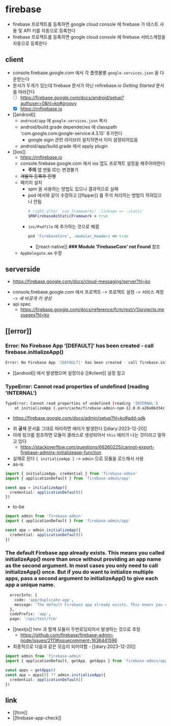 # firebase
- firebase 프로젝트를 등록하면 google cloud console 에 firebase 가 테스트 사용 및 API 키를 자동으로 등록한다
- firebase 프로젝트를 등록하면 google cloud console 에 firebase 서비스계정을 자동으로 등록한다

## client
- console.firebase.google.com 에서 각 플랫폼별 `google-services.json` 을 다운받는다
- 문서가 두개가 있는데 firebase 문서가 아닌 rnfirebase.io *Getting Started* 문서를 따라간다
  - [ ] https://firebase.google.com/docs/android/setup?authuser=0&hl=ko#groovy
  - [X] https://rnfirebase.io
- [[android]]
  - `android/app` 에 `google-services.json` 복사
  - android/build.grade dependecies 에 classpath 'com.google.com:google-service:4.3.15' 추가한다
    - google sigin 관련 라이브러 설치하면서 이미 설정되어있음
  - android/app/build.grade 에서 apply plugin
- [[ios]]
  + https://rnfirebase.io
  - console.firebase.google.com 에서 ios 앱도 프로젝트 설정을 해주어야한다
    - **주의** 앱 번들 ID는 변경불가
  - ~~개발자 등록후 진행~~
  - 패키지 설치
    - spm 을 사용하는 방법도 있으나 결과적으로 실패
    - pod 에서와 같이 수정하고 [[flipper]] 를 주석 처리하는 방법이 적혀있으나 안됨
      ```ruby 
      # right after `use_frameworks! :linkage => :static`
      $RNFirebaseAsStaticFramework = true
      ```
    - `ios/Podfile` 에 추가하는 것으로 해결
      ```ruby 
      pod 'FirebaseCore', :modular_headers => true
      ```
      + [[react-native]] **### Module 'FirebaseCore' not Found** 참조
  - `AppDelegate.mm` 수정

## serverside
+ https://firebase.google.com/docs/cloud-messaging/server?hl=ko
- console.firebase.google.com 에서 프로젝트 ->  프로젝트 설정 ->  서비스 계정 -> *새 비공개 키 생성*
- api spec
  + https://firebase.google.com/docs/reference/fcm/rest/v1/projects.messages?hl=ko 

## [[error]]
### Error: No Firebase App '[DEFAULT]' has been created - call firebase.initializeApp()
```sh 
Error: No Firebase App '[DEFAULT]' has been created - call firebase.initializeApp()
```
- [[android]] 에서 발생했으며 설정이슈 [[#client]] 설정 참고

### TypeError: Cannot read properties of undefined (reading 'INTERNAL')
```sh 
TypeError: Cannot read properties of undefined (reading 'INTERNAL')
    at initializeApp (.yarn/cache/firebase-admin-npm-12.0.0-a20a06d34c-70e619250d.zip/node_modules/firebase-admin/lib/app/firebase-namespace.js:246:21)
```
+ https://firebase.google.com/docs/admin/setup?hl=ko#add-sdk
- 위 **공식**  문서를 그대로 따라하면 에러가 발생한다 [[diary:2023-12-20]]
- 아래 링크를 참조하면 모듈이 클래스로 생성되어서 `this` 에러가 나는 것이라고 말하고 있다
  + https://stackoverflow.com/questions/66260225/cannot-export-firebase-admins-initializeapp-function
- 실제로 된다 `{ initializeApp }` -> `admin` 으로 모듈을 로드해서 사용
- as-is
```ts 
import { initializeApp, credential } from 'firebase-admin'
import { applicationDefault } from 'firebase-admin/app'

const app = initializeApp({
  credential: applicationDefault()
})
```
- to-be
```ts 
import admin from 'firebase-admin'
import { applicationDefault } from 'firebase-admin/app'

const app = admin.initializeApp({
  credential: applicationDefault()
})
```

### The default Firebase app already exists. This means you called initializeApp() more than once without providing an app name as the second argument. In most cases you only need to call initializeApp() once. But if you do want to initialize multiple apps, pass a second argument to initializeApp() to give each app a unique name.
```sh 
  errorInfo: {
    code: 'app/duplicate-app',
    message: 'The default Firebase app already exists. This means you called initializeApp() more than once without providing an app name as the second argument. In most cases you only need to call initializeApp() once. But if you do want to initialize multiple apps, pass a second argument to initializeApp() to give each app a unique name.'
  },
  codePrefix: 'app',
  page: '/api/test/fcm'
```
- [[nextjs]] hmr 과 함께 모듈이 두번로딩되어서 발생하는 것으로 추정
  + https://github.com/firebase/firebase-admin-node/issues/2111#issuecomment-1636441596
- 최종적으로 다음과 같은 모습이 되어야함 - [[diary:2023-12-20]]
```ts 
import admin from 'firebase-admin'
import { applicationDefault, getApp, getApps } from 'firebase-admin/app'

const apps = getApps()
const app = apps[0] ?? admin.initializeApp({
  credential: applicationDefault()
})
```

## link
- [[fcm]]
- [[firebase-app-check]]
